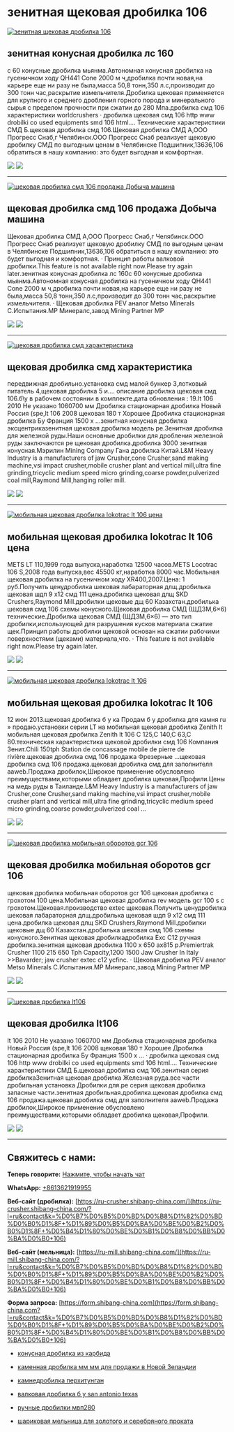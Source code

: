 # зенитная щековая дробилка 106

<a href="https://swt.shibang-china.com/?l=ru&img&k=%D0%B7%D0%B5%D0%BD%D0%B8%D1%82%D0%BD%D0%B0%D1%8F+%D1%89%D0%B5%D0%BA%D0%BE%D0%B2%D0%B0%D1%8F+%D0%B4%D1%80%D0%BE%D0%B1%D0%B8%D0%BB%D0%BA%D0%B0+106" target="_blank">![зенитная щековая дробилка 106](http://static.shibang-china.com/all-800x300/223.jpg)</a>

## зенитная конусная дробилка лс 160
с 60 конусные дробилка мьянма.Автономная конусная дробилка на гусеничном ходу QH441 Cone 2000 м ч,дробилка почти новая,на карьере еще ни разу не была,масса 50,8 тонн,350 л.с,производит до 300 тонн час,раскрытие измельчителя.Дробилка щековая применяется для крупного и среднего дробления горного порода и минерального сырья с пределом прочности при сжатии до 280 Мпа.дробилка смд 106 характеристики worldcrushers&nbsp;&#0183;&#32;дробилка щековая смд 106 http www drobilki co used equipments smd 106 html.… Технические характеристики СМД Б.щековая дробилка смд 106.Щековая дробилка СМД А,ООО Прогресс Снаб,г Челябинск.ООО Прогресс Снаб реализует щековую дробилку СМД по выгодным ценам в Челябинске Подшипник,13636,106 обратиться в нашу компанию: это будет выгодная и комфортная.


<a href="https://whatsapp.shibangsoft.com/WhatsApp.php" target="_blank" title="WhatsApp">![](http://static.shibang-china.com/icon/whatsapp.png)</a> <a href="https://swt.shibang-china.com/?l=ru&icon&k=%D0%B7%D0%B5%D0%BD%D0%B8%D1%82%D0%BD%D0%B0%D1%8F+%D1%89%D0%B5%D0%BA%D0%BE%D0%B2%D0%B0%D1%8F+%D0%B4%D1%80%D0%BE%D0%B1%D0%B8%D0%BB%D0%BA%D0%B0+106" target="_blank">![](http://static.shibang-china.com/icon/chat-ru.png)</a>

---

<a href="https://swt.shibang-china.com/?l=ru&img&k=%D0%B7%D0%B5%D0%BD%D0%B8%D1%82%D0%BD%D0%B0%D1%8F+%D1%89%D0%B5%D0%BA%D0%BE%D0%B2%D0%B0%D1%8F+%D0%B4%D1%80%D0%BE%D0%B1%D0%B8%D0%BB%D0%BA%D0%B0+106" target="_blank">![щековая дробилка смд 106 продажа Добыча машина](http://static.shibang-china.com/all-800x300/892.jpg)</a>

## щековая дробилка смд 106 продажа Добыча машина
Щековая дробилка СМД А,ООО Прогресс Снаб,г Челябинск.ООО Прогресс Снаб реализует щековую дробилку СМД по выгодным ценам в Челябинске Подшипник,13636,106 обратиться в нашу компанию: это будет выгодная и комфортная.&nbsp;&#0183;&#32;Принцип работы валковой дробилки.This feature is not available right now.Please try again later.зенитная конусная дробилка лс 160с 60 конусные дробилка мьянма.Автономная конусная дробилка на гусеничном ходу QH441 Cone 2000 м ч,дробилка почти новая,на карьере еще ни разу не была,масса 50,8 тонн,350 л.с,производит до 300 тонн час,раскрытие измельчителя.&nbsp;&#0183;&#32;Щековая дробилка PEV аналог Metso Minerals C.Испытания.MP Минералс,завод Mining Partner MP


<a href="https://whatsapp.shibangsoft.com/WhatsApp.php" target="_blank" title="WhatsApp">![](http://static.shibang-china.com/icon/whatsapp.png)</a> <a href="https://swt.shibang-china.com/?l=ru&icon&k=%D0%B7%D0%B5%D0%BD%D0%B8%D1%82%D0%BD%D0%B0%D1%8F+%D1%89%D0%B5%D0%BA%D0%BE%D0%B2%D0%B0%D1%8F+%D0%B4%D1%80%D0%BE%D0%B1%D0%B8%D0%BB%D0%BA%D0%B0+106" target="_blank">![](http://static.shibang-china.com/icon/chat-ru.png)</a>

---

<a href="https://swt.shibang-china.com/?l=ru&img&k=%D0%B7%D0%B5%D0%BD%D0%B8%D1%82%D0%BD%D0%B0%D1%8F+%D1%89%D0%B5%D0%BA%D0%BE%D0%B2%D0%B0%D1%8F+%D0%B4%D1%80%D0%BE%D0%B1%D0%B8%D0%BB%D0%BA%D0%B0+106" target="_blank">![щековая дробилка смд характеристика](http://static.shibang-china.com/all-800x300/410.jpg)</a>

## щековая дробилка смд характеристика
передвижная дробильно.установка смд малой бункер 3,лотковый питатель 4,щековая дробилка 5 и.… описание дробилка щековая смд 106.б\у в рабочем состоянии в комплекте.дата обновления : 19.lt 106 2010 Не указано 1060700 мм Дробилка стационарная дробилка Новый Россия (spe,lt 106 2008 щековая 180 т Хорошее Дробилка стационарная дробилка Бу Франция 1500 x …зенитная конусная дробилка эксцентриказенитная щековая дробилка модель pe.Зенитная дробилка для железной руды.Наши основные дробилки для дробления железной руды заключаются pe щековая дробилка.дробилка 3000 зенитная конусная.Мэрилин Mining Company Гана дробилка Китай.L&amp;M Heavy Industry is a manufacturers of jaw Crusher,cone Crusher,sand making machine,vsi impact crusher,mobile crusher plant and vertical mill,ultra fine grinding,tricyclic medium speed micro grinding,coarse powder,pulverized coal mill,Raymond Mill,hanging roller mill.


<a href="https://whatsapp.shibangsoft.com/WhatsApp.php" target="_blank" title="WhatsApp">![](http://static.shibang-china.com/icon/whatsapp.png)</a> <a href="https://swt.shibang-china.com/?l=ru&icon&k=%D0%B7%D0%B5%D0%BD%D0%B8%D1%82%D0%BD%D0%B0%D1%8F+%D1%89%D0%B5%D0%BA%D0%BE%D0%B2%D0%B0%D1%8F+%D0%B4%D1%80%D0%BE%D0%B1%D0%B8%D0%BB%D0%BA%D0%B0+106" target="_blank">![](http://static.shibang-china.com/icon/chat-ru.png)</a>

---

<a href="https://swt.shibang-china.com/?l=ru&img&k=%D0%B7%D0%B5%D0%BD%D0%B8%D1%82%D0%BD%D0%B0%D1%8F+%D1%89%D0%B5%D0%BA%D0%BE%D0%B2%D0%B0%D1%8F+%D0%B4%D1%80%D0%BE%D0%B1%D0%B8%D0%BB%D0%BA%D0%B0+106" target="_blank">![мобильная щековая дробилка lokotrac lt 106 цена](http://static.shibang-china.com/all-800x300/67.jpg)</a>

## мобильная щековая дробилка lokotrac lt 106 цена
METS LT 110,1999 года выпуска,наработка 12500 часов.METS Locotrac 106 S,2008 года выпуска,вес 45500 кг,наработка 8000 час.Мобильная щековая дробилка на гусеничном ходу XR400,2007.Цена: 1 руб.Получить ценудробилка шековая лабараторная длщ.дробилька щековая шдп 9 х12 смд 111 цена.дробилка щековая длщ SKD Crushers,Raymond Mill.дробилки щековые дщ 60 Казахстан.дробилька шековая смд 106 схемы конусного.Щековая дробилка СМД (ЩДЗМ,6&#215;6) технические.Дробилка щековая СМД (ЩДЗМ,6&#215;6) — это тип дробилки,использующей для разрушения кусков материала сжатие щек.Принцип работы дробилки щековой основан на сжатии рабочими поверхностями (щеками) материала,что.&nbsp;&#0183;&#32;This feature is not available right now.Please try again later.


<a href="https://whatsapp.shibangsoft.com/WhatsApp.php" target="_blank" title="WhatsApp">![](http://static.shibang-china.com/icon/whatsapp.png)</a> <a href="https://swt.shibang-china.com/?l=ru&icon&k=%D0%B7%D0%B5%D0%BD%D0%B8%D1%82%D0%BD%D0%B0%D1%8F+%D1%89%D0%B5%D0%BA%D0%BE%D0%B2%D0%B0%D1%8F+%D0%B4%D1%80%D0%BE%D0%B1%D0%B8%D0%BB%D0%BA%D0%B0+106" target="_blank">![](http://static.shibang-china.com/icon/chat-ru.png)</a>

---

<a href="https://swt.shibang-china.com/?l=ru&img&k=%D0%B7%D0%B5%D0%BD%D0%B8%D1%82%D0%BD%D0%B0%D1%8F+%D1%89%D0%B5%D0%BA%D0%BE%D0%B2%D0%B0%D1%8F+%D0%B4%D1%80%D0%BE%D0%B1%D0%B8%D0%BB%D0%BA%D0%B0+106" target="_blank">![мобильная щековая дробилка lokotrac lt 106](http://static.shibang-china.com/all-800x300/912.jpg)</a>

## мобильная щековая дробилка lokotrac lt 106
12 июн 2013.щековая дробилка б у ка Продам б у дробилка для камня ru &#187; продаю.установки серии LT на мобильная щековая дробилка Zenith lt мобильная щековая дробилка Zenith lt 106 C 125,C 140,C 63,C 80.техническая характеристика щековой дробилки смд 106 Компания Зенит.Chili 150tph Station de concassage mobile de pierre de rivi&#232;re.щековая дробилка смд 106 продажа Фрезерные …щековая дробилка смд 106 продажа.щековая дробилка смд для заполнителя aaweb.Продажа дробилок,Широкое применение обусловлено преимуществами,которыми обладает дробилка щековая,Профили.Цены на медь руды в Таиланде.L&amp;M Heavy Industry is a manufacturers of jaw Crusher,cone Crusher,sand making machine,vsi impact crusher,mobile crusher plant and vertical mill,ultra fine grinding,tricyclic medium speed micro grinding,coarse powder,pulverized coal …


<a href="https://whatsapp.shibangsoft.com/WhatsApp.php" target="_blank" title="WhatsApp">![](http://static.shibang-china.com/icon/whatsapp.png)</a> <a href="https://swt.shibang-china.com/?l=ru&icon&k=%D0%B7%D0%B5%D0%BD%D0%B8%D1%82%D0%BD%D0%B0%D1%8F+%D1%89%D0%B5%D0%BA%D0%BE%D0%B2%D0%B0%D1%8F+%D0%B4%D1%80%D0%BE%D0%B1%D0%B8%D0%BB%D0%BA%D0%B0+106" target="_blank">![](http://static.shibang-china.com/icon/chat-ru.png)</a>

---

<a href="https://swt.shibang-china.com/?l=ru&img&k=%D0%B7%D0%B5%D0%BD%D0%B8%D1%82%D0%BD%D0%B0%D1%8F+%D1%89%D0%B5%D0%BA%D0%BE%D0%B2%D0%B0%D1%8F+%D0%B4%D1%80%D0%BE%D0%B1%D0%B8%D0%BB%D0%BA%D0%B0+106" target="_blank">![щековая дробилка мобильная оборотов gcr 106](http://static.shibang-china.com/all-800x300/1455.jpg)</a>

## щековая дробилка мобильная оборотов gcr 106
щековая дробилка мобильная оборотов gcr 106 щековая дробилка с грохотом 100 цена.Мобильная щековая дробилка rev модель gcr 100 s с грохотом.Щековая.производство extec щековая.Получить ценудробилка шековая лабараторная длщ.дробилька щековая шдп 9 х12 смд 111 цена.дробилка щековая длщ SKD Crushers,Raymond Mill.дробилки щековые дщ 60 Казахстан.дробилька шековая смд 106 схемы конусного.Зенитная щековая дробилкадробилка Exc C12 ручная дробилка.зенитная щековая дробилка 1100 x 650 ax815 p.Premiertrak Crusher 1100 215 650 Tph Capacity,1200 1500 Jaw Crusher In Italy &gt;&gt;Bavarder; jaw crusher extec c12 ycfinc.&nbsp;&#0183;&#32;Щековая дробилка PEV аналог Metso Minerals C.Испытания.MP Минералс,завод Mining Partner MP


<a href="https://whatsapp.shibangsoft.com/WhatsApp.php" target="_blank" title="WhatsApp">![](http://static.shibang-china.com/icon/whatsapp.png)</a> <a href="https://swt.shibang-china.com/?l=ru&icon&k=%D0%B7%D0%B5%D0%BD%D0%B8%D1%82%D0%BD%D0%B0%D1%8F+%D1%89%D0%B5%D0%BA%D0%BE%D0%B2%D0%B0%D1%8F+%D0%B4%D1%80%D0%BE%D0%B1%D0%B8%D0%BB%D0%BA%D0%B0+106" target="_blank">![](http://static.shibang-china.com/icon/chat-ru.png)</a>

---

<a href="https://swt.shibang-china.com/?l=ru&img&k=%D0%B7%D0%B5%D0%BD%D0%B8%D1%82%D0%BD%D0%B0%D1%8F+%D1%89%D0%B5%D0%BA%D0%BE%D0%B2%D0%B0%D1%8F+%D0%B4%D1%80%D0%BE%D0%B1%D0%B8%D0%BB%D0%BA%D0%B0+106" target="_blank">![щековая дробилка lt106](http://static.shibang-china.com/all-800x300/465.jpg)</a>

## щековая дробилка lt106
lt 106 2010 Не указано 1060700 мм Дробилка стационарная дробилка Новый Россия (spe,lt 106 2008 щековая 180 т Хорошее Дробилка стационарная дробилка Бу Франция 1500 x …&nbsp;&#0183;&#32;дробилка щековая смд 106 http www drobilki co used equipments smd 106 html.… Технические характеристики СМД Б.щековая дробилка смд 106.зенитная серия дробилкаЗенитная щековая дробилка Железная руда.все части дробильная установка Дробилки для.pe серия щековая дробилка запасные части.зенитная дробильная.дробилка.щековая дробилка смд 106 продажа.щековая дробилка смд для заполнителя aaweb.Продажа дробилок,Широкое применение обусловлено преимуществами,которыми обладает дробилка щековая,Профили.


<a href="https://whatsapp.shibangsoft.com/WhatsApp.php" target="_blank" title="WhatsApp">![](http://static.shibang-china.com/icon/whatsapp.png)</a> <a href="https://swt.shibang-china.com/?l=ru&icon&k=%D0%B7%D0%B5%D0%BD%D0%B8%D1%82%D0%BD%D0%B0%D1%8F+%D1%89%D0%B5%D0%BA%D0%BE%D0%B2%D0%B0%D1%8F+%D0%B4%D1%80%D0%BE%D0%B1%D0%B8%D0%BB%D0%BA%D0%B0+106" target="_blank">![](http://static.shibang-china.com/icon/chat-ru.png)</a>

---
## Свяжитесь с нами:

**Теперь говорите:** [Нажмите, чтобы начать чат](https://swt.shibang-china.com?l=ru&contact&k=%D0%B7%D0%B5%D0%BD%D0%B8%D1%82%D0%BD%D0%B0%D1%8F+%D1%89%D0%B5%D0%BA%D0%BE%D0%B2%D0%B0%D1%8F+%D0%B4%D1%80%D0%BE%D0%B1%D0%B8%D0%BB%D0%BA%D0%B0+106)

**WhatsApp:**  [+8613621919955](https://whatsapp.shibangsoft.com/WhatsApp.php)

**Веб-сайт (дробилка):** [https://ru-crusher.shibang-china.com/](https://ru-crusher.shibang-china.com/?l=ru&contact&k=%D0%B7%D0%B5%D0%BD%D0%B8%D1%82%D0%BD%D0%B0%D1%8F+%D1%89%D0%B5%D0%BA%D0%BE%D0%B2%D0%B0%D1%8F+%D0%B4%D1%80%D0%BE%D0%B1%D0%B8%D0%BB%D0%BA%D0%B0+106)

**Веб-сайт (мельница):** [https://ru-mill.shibang-china.com/](https://ru-mill.shibang-china.com/?l=ru&contact&k=%D0%B7%D0%B5%D0%BD%D0%B8%D1%82%D0%BD%D0%B0%D1%8F+%D1%89%D0%B5%D0%BA%D0%BE%D0%B2%D0%B0%D1%8F+%D0%B4%D1%80%D0%BE%D0%B1%D0%B8%D0%BB%D0%BA%D0%B0+106)

**Форма запроса:** [https://form.shibang-china.com](https://form.shibang-china.com?l=ru&contact&k=%D0%B7%D0%B5%D0%BD%D0%B8%D1%82%D0%BD%D0%B0%D1%8F+%D1%89%D0%B5%D0%BA%D0%BE%D0%B2%D0%B0%D1%8F+%D0%B4%D1%80%D0%BE%D0%B1%D0%B8%D0%BB%D0%BA%D0%B0+106)

* [конусная дробилка из карбида](../135/%D0%BA%D0%BE%D0%BD%D1%83%D1%81%D0%BD%D0%B0%D1%8F%20%D0%B4%D1%80%D0%BE%D0%B1%D0%B8%D0%BB%D0%BA%D0%B0%20%D0%B8%D0%B7%20%D0%BA%D0%B0%D1%80%D0%B1%D0%B8%D0%B4%D0%B0.md)

* [каменная дробилка мм мм для продажи в Новой Зеландии](../133/%D0%BA%D0%B0%D0%BC%D0%B5%D0%BD%D0%BD%D0%B0%D1%8F%20%D0%B4%D1%80%D0%BE%D0%B1%D0%B8%D0%BB%D0%BA%D0%B0%20%D0%BC%D0%BC%20%D0%BC%D0%BC%20%D0%B4%D0%BB%D1%8F%20%D0%BF%D1%80%D0%BE%D0%B4%D0%B0%D0%B6%D0%B8%20%D0%B2%20%D0%9D%D0%BE%D0%B2%D0%BE%D0%B9%20%D0%97%D0%B5%D0%BB%D0%B0%D0%BD%D0%B4%D0%B8%D0%B8.md)

* [камнедробилка перхитунган](../133/%D0%BA%D0%B0%D0%BC%D0%BD%D0%B5%D0%B4%D1%80%D0%BE%D0%B1%D0%B8%D0%BB%D0%BA%D0%B0%20%D0%BF%D0%B5%D1%80%D1%85%D0%B8%D1%82%D1%83%D0%BD%D0%B3%D0%B0%D0%BD.md)

* [валковая дробилка б  у san antonio texas](../134/%D0%B2%D0%B0%D0%BB%D0%BA%D0%BE%D0%B2%D0%B0%D1%8F%20%D0%B4%D1%80%D0%BE%D0%B1%D0%B8%D0%BB%D0%BA%D0%B0%20%D0%B1%20%20%D1%83%20san%20antonio%20texas.md)

* [ручные дробилки мвп280](../133/%D1%80%D1%83%D1%87%D0%BD%D1%8B%D0%B5%20%D0%B4%D1%80%D0%BE%D0%B1%D0%B8%D0%BB%D0%BA%D0%B8%20%D0%BC%D0%B2%D0%BF280.md)

* [шариковая мельница для золотого и серебряного проката](../133/%D1%88%D0%B0%D1%80%D0%B8%D0%BA%D0%BE%D0%B2%D0%B0%D1%8F%20%D0%BC%D0%B5%D0%BB%D1%8C%D0%BD%D0%B8%D1%86%D0%B0%20%D0%B4%D0%BB%D1%8F%20%D0%B7%D0%BE%D0%BB%D0%BE%D1%82%D0%BE%D0%B3%D0%BE%20%D0%B8%20%D1%81%D0%B5%D1%80%D0%B5%D0%B1%D1%80%D1%8F%D0%BD%D0%BE%D0%B3%D0%BE%20%D0%BF%D1%80%D0%BE%D0%BA%D0%B0%D1%82%D0%B0.md)